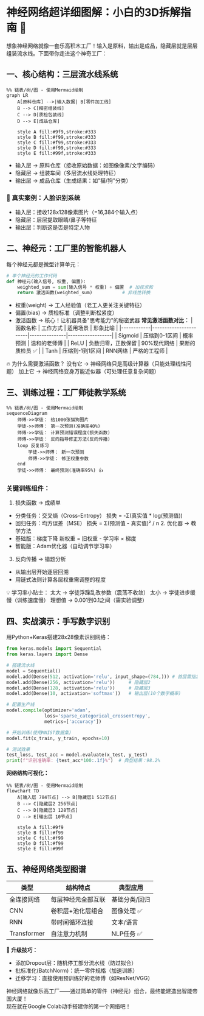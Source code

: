 # 神经网络超详细图解：小白的3D拆解指南 🧠
想象神经网络就像一套乐高积木工厂！输入是原料，输出是成品，隐藏层就是层层组装流水线。下面带你走进这个神奇工厂：

## 一、核心结构：三层流水线系统
```mermaind
%% 链表/树/图 - 使用Mermaid绘制
graph LR
    A[原料仓库] -->|输入数据| B[零件加工线]
    B --> C[精密组装线]
    C --> D[质检包装线]
    D --> E[成品仓库]
    
    style A fill:#9f9,stroke:#333
    style B fill:#f99,stroke:#333
    style C fill:#f99,stroke:#333
    style D fill:#f99,stroke:#333
    style E fill:#99f,stroke:#333
```
- 输入层​​ → 原料仓库（接收原始数据：如图像像素/文字编码）
- ​​隐藏层​​ → 组装车间（多层流水线处理特征）
- ​​输出层​​ → 成品仓库（生成结果：如"猫/狗"分类）

### 📌 ​​真实案例​​：人脸识别系统
- 输入层：接收128x128像素图片（=16,384个输入点）
- 隐藏层：层层提取眼睛/鼻子等特征
- 输出层：判断这是否是特定人物

## 二、神经元：工厂里的智能机器人
每个神经元都是微型计算单元：
```python
# 单个神经元的工作代码
def 神经元(输入信号, 权重, 偏置):
    weighted_sum = sum(输入信号 * 权重) + 偏置  # 加权求和
    return 激活函数(weighted_sum)           # 非线性转换
```
- 权重(weight)​​ → 工人经验值（老工人更关注关键特征）
- ​​偏置(bias)​​ → 质检标准（调整判断松紧度）
- ​​激活函数​​ → 核心！让机器具备"思考能力"的秘密武器
**常见激活函数对比：**
| 函数名称   | 工作方式               | 适用场景       | 形象比喻         |
|------------|-----------------------|---------------|------------------|
| Sigmoid    | 压缩到0-1区间         | 概率预测       | 温和的老师傅     |
| ReLU       | 负数归零，正数保留     | 90%现代网络    | 果断的质检员 ✅  |
| Tanh       | 压缩到-1到1区间       | RNN网络       | 严格的工程师     |

🔥 为什么需要激活函数？
没有它 → 神经网络只是高级计算器（只能处理线性问题）
加上它 → 神经网络变身万能近似器（可处理任意复杂问题）

## 三、训练过程：工厂师徒教学系统
```mermaind
%% 链表/树/图 - 使用Mermaid绘制
sequenceDiagram
    师傅->>学徒： 给1000张猫狗图片
    学徒->>师傅： 第一次预测(准确率40%)
    师傅->>学徒： 计算预测错误程度(损失函数)
    师傅->>学徒： 反向指导修正方法(反向传播)
    loop 反复练习
        学徒->>师傅： 新一次预测
        师傅->>学徒： 修正权重参数
    end
    学徒->>师傅： 最终预测(准确率95%) 👍
```
### 关键训练组件：
1. ​​损失函数​​ → 成绩单
- 分类任务：交叉熵（Cross-Entropy）
 损失 = -Σ(真实值 * log(预测值))
- 回归任务：均方误差（MSE）
 损失 = Σ(预测值 - 真实值)² / n
​​2. 优化器​​ → 教学方法
- 基础版：梯度下降
 新权重 = 旧权重 - 学习率 × 梯度
- 智能版：Adam优化器（自动调节学习率）
3. ​​反向传播​​ → 错题分析
- 从输出层开始逐层回溯
- 用链式法则计算各层权重需调整的程度

💡 学习率小贴士：
太大 → 学徒浮躁乱改参数（震荡不收敛）
太小 → 学徒进步缓慢（训练速度慢）
理想值 → 0.001到0.1之间（需实验调整）

## 四、实战演示：手写数字识别
用Python+Keras搭建28x28像素识别网络：
```python
from keras.models import Sequential
from keras.layers import Dense

# 搭建流水线
model = Sequential()
model.add(Dense(512, activation='relu', input_shape=(784,))) # 首层需指定输入尺寸
model.add(Dense(256, activation='relu'))     # 隐藏层2
model.add(Dense(128, activation='relu'))     # 隐藏层3
model.add(Dense(10, activation='softmax'))   # 输出层(10个数字概率)

# 配置生产线
model.compile(optimizer='adam',
              loss='sparse_categorical_crossentropy',
              metrics=['accuracy'])

# 开始训练(使用MNIST数据集)
model.fit(x_train, y_train, epochs=10)

# 测试效果
test_loss, test_acc = model.evaluate(x_test, y_test)
print(f"识别准确率: {test_acc*100:.1f}%")  # 典型结果：98.2%
```
**网络结构可视化：**
```mermaind
%% 链表/树/图 - 使用Mermaid绘制
flowchart TD
    A[输入层 784节点] --> B[隐藏层1 512节点]
    B --> C[隐藏层2 256节点]
    C --> D[隐藏层3 128节点]
    D --> E[输出层 10节点]
    
    style A fill:#9f9
    style B fill:#f99
    style C fill:#f99
    style D fill:#f99
    style E fill:#99f
```

## 五、神经网络类型图谱
| 类型             | 结构特点               | 典型应用          |
|------------------|------------------------|-------------------|
| 全连接网络       | 每层神经元全部互联      | 基础分类/回归      |
| CNN              | 卷积层+池化层组合       | 图像处理 ✅        |
| RNN              | 带时间循环连接          | 文本/语言         |
| Transformer      | 自注意力机制            | NLP任务 ✅        |


**🚀 升级技巧：**

- 添加Dropout层：随机停工部分流水线（防过拟合）
- 批标准化(BatchNorm)：统一零件规格（加速训练）
- 迁移学习：直接使用预训练好的老师傅（如ResNet/VGG）

神经网络就像乐高工厂——通过简单的零件（神经元）组合，最终能建造出智能帝国大厦！  
现在就在Google Colab动手搭建你的第一个网络吧！
